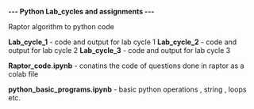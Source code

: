 **--- Python Lab_cycles and assignments ---**

Raptor algorithm to python code

**Lab_cycle_1** - code and output for lab cycle 1
**Lab_cycle_2** - code and output for lab cycle 2
**Lab_cycle_3** - code and output for lab cycle 3

**Raptor_code.ipynb** - conatins the code of questions done in raptor as a colab file

**python_basic_programs.ipynb** - basic python operations , string , loops etc.
